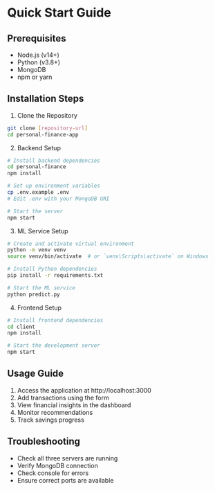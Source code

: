 # Quick Start Guide

## Prerequisites
- Node.js (v14+)
- Python (v3.8+)
- MongoDB
- npm or yarn

## Installation Steps

1. Clone the Repository
```bash
git clone [repository-url]
cd personal-finance-app
```

2. Backend Setup
```bash
# Install backend dependencies
cd personal-finance
npm install

# Set up environment variables
cp .env.example .env
# Edit .env with your MongoDB URI

# Start the server
npm start
```

3. ML Service Setup
```bash
# Create and activate virtual environment
python -m venv venv
source venv/bin/activate  # or `venv\Scripts\activate` on Windows

# Install Python dependencies
pip install -r requirements.txt

# Start the ML service
python predict.py
```

4. Frontend Setup
```bash
# Install frontend dependencies
cd client
npm install

# Start the development server
npm start
```

## Usage Guide
1. Access the application at http://localhost:3000
2. Add transactions using the form
3. View financial insights in the dashboard
4. Monitor recommendations
5. Track savings progress

## Troubleshooting
- Check all three servers are running
- Verify MongoDB connection
- Check console for errors
- Ensure correct ports are available
